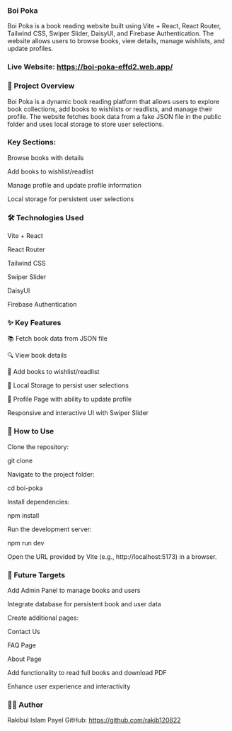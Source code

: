 ### Boi Poka

Boi Poka is a book reading website built using Vite + React, React Router, Tailwind CSS, Swiper Slider, DaisyUI, and Firebase Authentication.
The website allows users to browse books, view details, manage wishlists, and update profiles.

### Live Website: https://boi-poka-effd2.web.app/

### 📝 Project Overview

Boi Poka is a dynamic book reading platform that allows users to explore book collections, add books to wishlists or readlists, and manage their profile.
The website fetches book data from a fake JSON file in the public folder and uses local storage to store user selections.

### Key Sections:

Browse books with details

Add books to wishlist/readlist

Manage profile and update profile information

Local storage for persistent user selections

### 🛠️ Technologies Used

Vite + React

React Router

Tailwind CSS

Swiper Slider

DaisyUI

Firebase Authentication

### ✨ Key Features

📚 Fetch book data from JSON file

🔍 View book details

📝 Add books to wishlist/readlist

💾 Local Storage to persist user selections

👤 Profile Page with ability to update profile

Responsive and interactive UI with Swiper Slider

### 🚀 How to Use

Clone the repository:

git clone <your-repo-link>


Navigate to the project folder:

cd boi-poka


Install dependencies:

npm install


Run the development server:

npm run dev


Open the URL provided by Vite (e.g., http://localhost:5173) in a browser.

### 🎯 Future Targets

Add Admin Panel to manage books and users

Integrate database for persistent book and user data

Create additional pages:

Contact Us

FAQ Page

About Page

Add functionality to read full books and download PDF

Enhance user experience and interactivity

### 👨‍💻 Author

Rakibul Islam Payel
GitHub: https://github.com/rakib120822
